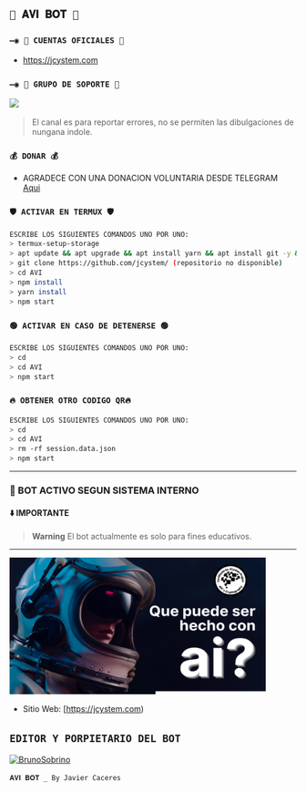## `💫 𝐀𝐕𝐈 𝐁𝐎𝐓 💫`


### `—◉ 🔗 CUENTAS OFICIALES 🔗`

* https://jcystem.com

### `—◉ 💟 GRUPO DE SOPORTE 💟`

<a href="https://t.me/jcystem/" target="blank"><img src="https://img.shields.io/badge/CANAL_DE_SOPORTE_(𝙴𝚂)-25D366?style=for-the-badge&logo=telegram&logoColor=white" /></a>

> El canal es para reportar errores, no se permiten las dibulgaciones de nungana indole.

### `💰 DONAR 💰`
- AGRADECE CON UNA DONACION VOLUNTARIA DESDE TELEGRAM [Aqui](https://t.me/ofrendabot/)


### `🛡️ ACTIVAR EN TERMUX 🛡️`
```bash
ESCRIBE LOS SIGUIENTES COMANDOS UNO POR UNO:
> termux-setup-storage
> apt update && apt upgrade && apt install yarn && apt install git -y && apt install nodejs -y && apt install ffmpeg -y && apt install imagemagick -y
> git clone https://github.com/jcystem/ (repositorio no disponible)
> cd AVI
> npm install
> yarn install
> npm start
```

### `🟢 ACTIVAR EN CASO DE DETENERSE 🟢`
```bash
ESCRIBE LOS SIGUIENTES COMANDOS UNO POR UNO:
> cd 
> cd AVI
> npm start
```

### `🔥 OBTENER OTRO CODIGO QR🔥`
```bash
ESCRIBE LOS SIGUIENTES COMANDOS UNO POR UNO:
> cd 
> cd AVI
> rm -rf session.data.json
> npm start
```
----
### 🚀 BOT ACTIVO SEGUN SISTEMA INTERNO

#### ⬇️ IMPORTANTE 
> **Warning** El bot actualmente es solo para fines educativos.

----

<a href="https://jcystem.com"><img src="https://raw.githubusercontent.com/JCystem/AVI-PUBLIC/main/SPON.png" width="450" height="240" alt="JPG"/></a>
- Sitio Web: [https://jcystem.com)


## `EDITOR Y PORPIETARIO DEL BOT` 
<a href="https://github.com/srnovus"><img src="https://github.com/srnovus.png" width="300" height="300" alt="BrunoSobrino"/></a>

`𝐀𝐕𝐈 𝐁𝐎𝐓 _ By Javier Caceres`
